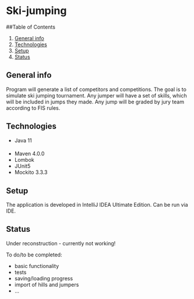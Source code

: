 # Ski-jumping

##Table of Contents
1. [General info](#General-info)
2. [Technologies](#Technologies)
3. [Setup](#Setup)
4. [Status](#Status)

## General info
Program will generate a list of competitors and competitions. The goal is to simulate ski jumping tournament.
Any jumper will have a set of skills, which will be included in jumps they made.
Any jump will be graded by jury team according to FIS rules.

## Technologies
- Java 11
####
- Maven 4.0.0
- Lombok 
- JUnit5
- Mockito 3.3.3

## Setup
The application is developed in IntelliJ IDEA Ultimate Edition.
Can be run via IDE. 


## Status
Under reconstruction - currently not working!

To do/to be completed:
* basic functionality
* tests
* saving/loading progress
* import of hills and jumpers  
* ...

